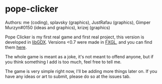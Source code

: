 # pope-clicker

Authors: me (coding), splavsky (graphics), JustRafau (graphics), Gimper Murzyn#0150 (ideas and graphics), krizej (graphics)

Pope Clicker is my first real game and first real project, this version is developed in [libGDX](https://github.com/libgdx/libgdx).
Versions <0.7 were made in [FXGL](https://github.com/AlmasB/FXGL), and you can find them [here](https://github.com/jacekpoz/pope-clicker).

The whole game is meant as a joke, it's not meant to offend anyone, but if you think something I add is too much, feel free to tell me.

The game is very simple right now, I'll be adding more things later on. If you have any ideas or art to submit, please do so at the issues tab.


